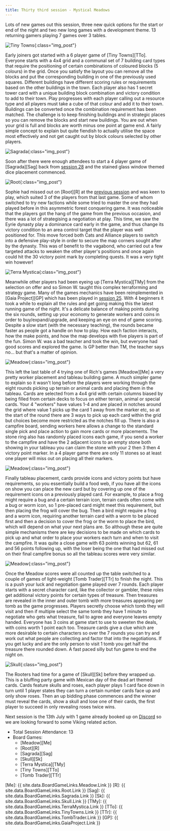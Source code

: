```yaml
---
title: Thirty third session - Mystical Meadows
---
```


Lots of new games out this session, three new quick options for the start or end of the night and two new long games with a development theme. 13 returning gamers playing 7 games over 3 tables.

![Tiny Towns](/images/posts/2022_06_29/TinyTowns01.jpg "Tiny Towns"){:class="img_post"}

Early joiners got started with a 6 player game of [Tiny Towns][TTo]. Everyone starts with a 4x4 grid and a communal set of 7 building card types that require the positioning of certain combinations of coloured blocks (5 colours) in the grid. Once you satisfy the layout you can remove all the blocks and put the corresponding building in one of the previously used squares. Different buildings have different scoring rules or requirements based on the other buildings in the town. Each player also has 1 secret tower card with a unique building block combination and victory condition to add to their town. Play progresses with each player calling out a resource type and all players must take a cube of that colour and add it to their town. Buildings can be converted once the combination requirement has been matched. The challenge is to keep finishing buildings and in strategic places so you can remove the blocks and start new buildings. You are out when your grid is full and blocks are worth minus one point at game end. A fairly simple concept to explain but quite fiendish to actually utilise the space most effectively and not get caught out by block colours selected by other players.

![Sagrada](/images/posts/2022_06_29/Sagrada01.jpg "Sagrada"){:class="img_post"}

Soon after there were enough attendees to start a 4 player game of [Sagrada][Sag] back from [session 28][28] and the stained glass window themed dice placement commenced.

![Root](/images/posts/2022_06_29/Root01.jpg "Root"){:class="img_post"}

Sophie had missed out on [Root][R] at the [previous session][32] and was keen to play, which suited 3 of the players from that last game. Some of whom switched to try new factions while some tried to master the one they had played before in this asymmetric forest conquering game. It was noticeable that the players got the hang of the game from the previous occasion, and there was a lot of strategising a negotiation at play. This time, we saw the Eyrie dynasty play a dominance card early in the game, and thus change its victory condition to an area control target that the player was well positioned for. This move forced both Cats and Alliance players to switch into a defensive play-style in order to secure the map corners sought after by the dynasty. This was of benefit to the vagabond, who carried out a few targeted attacks to weaken the other player's positions and once again could hit the 30 victory point mark by completing quests. It was a very tight win however!

![Terra Mystica](/images/posts/2022_06_29/TerraMystica01.jpg "Terra Mystica"){:class="img_post"}

Meanwhile other players had been eyeing up [Terra Mystica][TMy] from the selection on offer and so Simon W. taught this complex terraforming and strategy game. Many of the games mechanics have been reimplemented in [Gaia Project][GP] which has been played in [session 25][25]. With 4 beginners it took a while to explain all the rules and get going making this the latest running game of the night. It's a delicate balance of making points during the six rounds, setting up your economy to generate workers and coins in order to buy/expand/upgrade, and keeping an eye on end of game scoring. Despite a slow start (with the necessary teaching), the rounds became faster as people got a handle on how to play. How each faction interacts, how the make points, and how the map develops with five players is part of the fun. Simon W. was a bad teacher and took the win, but everyone had good scores and explored the game. Is GP better than TM, the teacher says no... but that's a matter of opinion.

![Meadow](/images/posts/2022_06_29/Meadow01.jpg "Meadow"){:class="img_post"}

This left the last table of 4 trying one of Rich's games [Meadow][Me] a very pretty worker placement and tableau building game. A much simpler game to explain so it wasn't long before the players were working through the eight rounds picking up terrain or animal cards and placing them in the tableau. Cards are selected from a 4x4 grid with certain columns biased by being filled from certain decks to focus on either terrain, animal or special cards. Your 4 "workers" have values 1-4 and are placed in notches around the grid where value 1 picks up the card 1 away from the marker etc, so at the start of the round there are 3 ways to pick up each card within the grid but choices become more restricted as the notches fill up. There is also a campfire board, sending workers here allows a change to the standard single pick and place action to gain more cards or more placements. The stone ring also has randomly placed icons each game, if you send a worker to the campfire and have the 2 adjacent icons to an empty stone both showing in your tableau you can claim the stone with your 2 then 3 then 4 victory point marker. In a 4 player game there are only 11 stones so at least one player will miss out on placing all their markers.

![Meadow](/images/posts/2022_06_29/Meadow02.jpg "Meadow"){:class="img_post"}

Finally tableau placement, cards provide icons and victory points but have requirements, so you essentially build a food web, if you have all the icons on show you can place the new card but by covering up one of the requirement icons on a previously played card. For example, to place a frog might require a bug and a certain terrain icon, terrain cards often come with a bug or worm icon, so 1 pre-placed card might meet this requirement, but then placing the frog will cover the bug. Then a bird might require a frog and a worm icon, requiring another terrain card with a worm to be placed first and then a decision to cover the frog or the worm to place the bird, which will depend on what your next plans are. So although these are quite simple mechanisms there are key decisions to be made on which cards to pick up and what order to place your workers each turn and when to visit the campfire. It was quite a close game with 63 points winning but 62, 61 and 56 points following up, with the loser being the one that had missed out on their final campfire bonus so all the tableau scores were very similar.

![Meadow](/images/posts/2022_06_29/Meadow03.jpg "Meadow"){:class="img_post"}

Once the Meadow scores were all counted up the table switched to a couple of games of light-weight [Tomb Trader][TTr] to finish the night. This is a push your luck and negotiation game played over 7 rounds. Each player starts with a secret character card, like the collector or gambler, these roles get additional victory points for certain types of treasure. Then treasures are revealed in the inner and outer tomb with more treasures appearing per tomb as the game progresses. Players secretly choose which tomb they will visit and then if multiple select the same tomb they have 1 minute to negotiate who gets what treasure, fail to agree and everyone leaves empty handed. Everyone has 3 coins at game start to use to sweeten the deals, with coins worth 1 point each too. Treasure cards give a clue which are more desirable to certain characters so over the 7 rounds you can try and work out what people are collecting and factor that into the negotiations. If you get lucky and are the only person to visit 1 tomb you get half the treasure there rounded down. A fast paced silly but fun game to end the night on.

![Skull](/images/posts/2022_06_29/Skull01.jpg "Skull"){:class="img_post"}

The Rooters had time for a game of [Skull][Sk] before they wrapped up. This is a bluffing party game with Mexican day of the dead art themed cards. Cards feature skulls and roses, each player plays 1 card face down in turn until 1 player states they can turn a certain number cards face up and only show roses. Then an up bidding phase commences and the winner must reveal the cards, show a skull and lose one of their cards, the first player to succeed in only revealing roses twice wins.

Next session is the 13th July with 1 game already booked up on [Discord][Contact] so we are looking forward to some Viking related action. 

* Total Session Attendance: 13
* Board Games:
	 * [Meadow][Me]
	 * [Root][R]
	 * [Sagrada][Sag]
	 * [Skull][Sk]
	 * [Terra Mystica][TMy]
	 * [Tiny Towns][TTo]
	 * [Tomb Trader][TTr]
	 
[Me]: {{ site.data.BoardGameLinks.Meadow.Link }}
[R]: {{ site.data.BoardGameLinks.Root.Link }}
[Sag]: {{ site.data.BoardGameLinks.Sagrada.Link }}
[Sk]: {{ site.data.BoardGameLinks.Skull.Link }}
[TMy]: {{ site.data.BoardGameLinks.TerraMystica.Link }}
[TTo]: {{ site.data.BoardGameLinks.TinyTowns.Link }}
[TTr]: {{ site.data.BoardGameLinks.TombTrader.Link }}
[GP]: {{ site.data.BoardGameLinks.GaiaProject.Link }}

[25]: /2022/03/09/twentyfifth-session.html
[28]: /2022/04/20/twentyeighth-session.html
[32]: /2022/06/15/thirtysecond-session.html

[Contact]: /Contact.html
